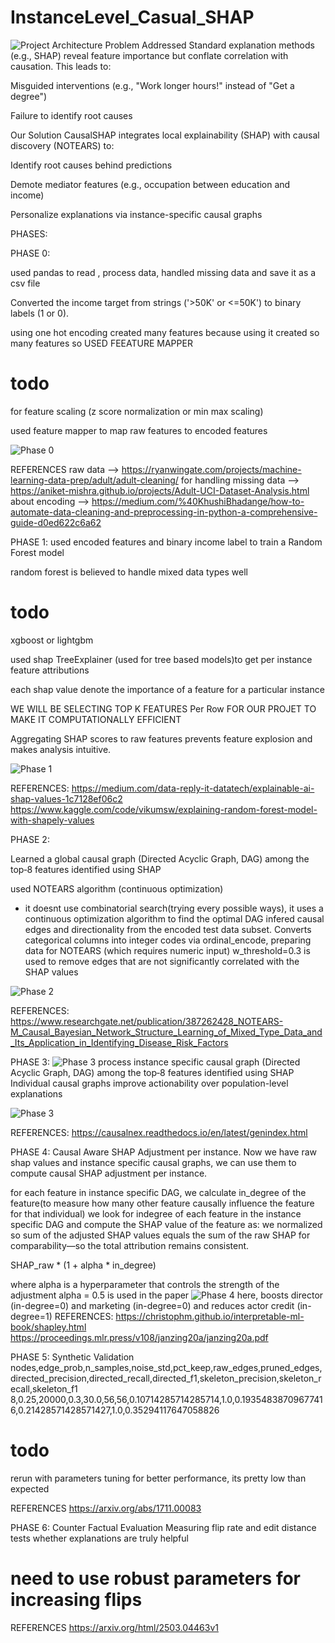 # InstanceLevel_Casual_SHAP

![Project Architecture](images/project_architecture.png)
 Problem Addressed
Standard explanation methods (e.g., SHAP) reveal feature importance but conflate correlation with causation. This leads to:

Misguided interventions (e.g., "Work longer hours!" instead of "Get a degree")

Failure to identify root causes


Our Solution
CausalSHAP integrates local explainability (SHAP) with causal discovery (NOTEARS) to:

Identify root causes behind predictions

Demote mediator features (e.g., occupation between education and income)

Personalize explanations via instance-specific causal graphs

PHASES:

PHASE 0:

used pandas to read , process data, handled missing data and save it as a csv file

Converted the income target from strings ('>50K' or <=50K') to binary labels (1 or 0).

using one hot encoding created many features because  using it created so many features so USED FEEATURE MAPPER

# todo
for feature scaling (z score normalization or min max scaling)

used feature mapper to map raw features to encoded features


![Phase 0](images/phase_0.png)

REFERENCES
raw data --> https://ryanwingate.com/projects/machine-learning-data-prep/adult/adult-cleaning/
for handling missing data --> https://aniket-mishra.github.io/projects/Adult-UCI-Dataset-Analysis.html
about encoding --> https://medium.com/%40KhushiBhadange/how-to-automate-data-cleaning-and-preprocessing-in-python-a-comprehensive-guide-d0ed622c6a62


PHASE 1:
used encoded features and binary income label to train a Random Forest model

random forest is believed to handle mixed data types well
# todo 
xgboost or lightgbm

used shap TreeExplainer (used for tree based models)to get per instance feature attributions

each shap value denote the importance of a feature for a particular instance

WE WILL BE SELECTING TOP K FEATURES Per Row FOR OUR PROJET TO MAKE IT COMPUTATIONALLY EFFICIENT

Aggregating SHAP scores to raw features prevents feature explosion and makes analysis intuitive.

![Phase 1](images/phase_1.png)

REFERENCES:
https://medium.com/data-reply-it-datatech/explainable-ai-shap-values-1c7128ef06c2
https://www.kaggle.com/code/vikumsw/explaining-random-forest-model-with-shapely-values

PHASE 2:

Learned a global causal graph (Directed Acyclic Graph, DAG) among the top‑8 features identified using SHAP

used NOTEARS algorithm (continuous optimization)
- it doesnt use  combinatorial search(trying every possible ways), it uses a continuous optimization algorithm to find the optimal DAG
 infered causal edges and directionality from the encoded test data subset.
 Converts categorical columns into integer codes via ordinal_encode, preparing data for NOTEARS (which requires numeric input)
w_threshold=0.3 is used to remove edges that are not significantly correlated with the SHAP values

![Phase 2](images/phase_2.png)

REFERENCES:
https://www.researchgate.net/publication/387262428_NOTEARS-M_Causal_Bayesian_Network_Structure_Learning_of_Mixed_Type_Data_and_Its_Application_in_Identifying_Disease_Risk_Factors


PHASE 3:
![Phase 3 process](images/phase_3process.png)
instance specific causal graph (Directed Acyclic Graph, DAG) among the top‑8 features identified using SHAP
Individual causal graphs improve actionability over population-level explanations

![Phase 3](images/phase_3.png)

REFERENCES:
https://causalnex.readthedocs.io/en/latest/genindex.html


PHASE 4:
Causal Aware SHAP Adjustment per instance.
Now we have raw shap values and instance specific causal graphs, we can use them to compute causal SHAP adjustment per instance.

for each feature in instance specific DAG, we calculate in_degree of the feature(to measure how many other feature causally influence the feature for that individual)
we look for indegree of each feature in the instance specific DAG and compute the SHAP value of the feature as:
we normalized so sum of the adjusted SHAP values equals the sum of the raw SHAP for comparability—so the total attribution remains consistent.

SHAP_raw * (1 + alpha * in_degree)

where alpha is a hyperparameter that controls the strength of the adjustment
alpha = 0.5 is used in the paper
![Phase 4](images/phase_4.png)
here, boosts director (in-degree=0) and marketing (in-degree=0) and reduces actor credit (in-degree=1)
REFERENCES:
https://christophm.github.io/interpretable-ml-book/shapley.html
https://proceedings.mlr.press/v108/janzing20a/janzing20a.pdf


PHASE 5:
Synthetic Validation
nodes,edge_prob,n_samples,noise_std,pct_keep,raw_edges,pruned_edges,directed_precision,directed_recall,directed_f1,skeleton_precision,skeleton_recall,skeleton_f1
8,0.25,20000,0.3,30.0,56,56,0.10714285714285714,1.0,0.19354838709677416,0.21428571428571427,1.0,0.35294117647058826
# todo 
rerun with parameters tuning for better performance, its pretty low than expected

REFERENCES
https://arxiv.org/abs/1711.00083

PHASE 6:
Counter Factual Evaluation
Measuring flip rate and edit distance tests whether explanations are truly helpful
# need to use robust parameters for increasing flips

REFERENCES
https://arxiv.org/html/2503.04463v1
